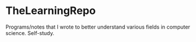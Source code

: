 # TheLearningRepo
Programs/notes that I wrote to better understand various fields in computer science. Self-study.
